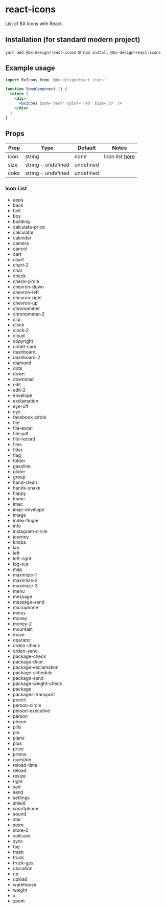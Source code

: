 # react-icons

List of BX Icons with React.

## Installation (for standard modern project)
`yarn add @bx-design/react-icons`
or
`npm install @bx-design/react-icons`

## Example usage

```jsx
import BxIcons from '@bx-design/react-icons';

function SomeComponent () {
  return (
    <div>
      <BxIcons icon='back' color='red' size='30' />
    </div>
  )
}
```

## Props

| Prop | Type |  Default  | Notes |
| ------------ | ------------ | ------------ | ------------ |
| icon | string  | none | Icon list [here](https://github.com/bx-design/react-icons#icon-list "here")  |
| size | string  - undefined  | undefined |   |
| color | string - undefined  | undefined |  |

### Icon List

- apps
- back
- bell
- box
- building
- calculate-price
- calculator
- calendar
- camera
- cancel
- cart
- chart
- chart-2
- chat
- check
- check-circle
- chevron-down
- chevron-left
- chevron-right
- chevron-up
- chronometer
- chronometer-2
- clip
- clock
- clock-2
- cloud
- copyright
- credit-card
- dashboard
- dashboard-2
- diamond
- dots
- down
- download
- edit
- edit-2
- envelope
- exclamation
- eye-off
- eye
- facebook-circle
- file
- file-excel
- file-pdf
- file-record
- files
- filter
- flag
- folder
- gasoline
- globe
- group
- hand-clean
- hands-shake
- happy
- home
- imac
- imac-envelope
- image
- index-finger
- info
- instagram-circle
- journey
- knobs
- lab
- left
- left-right
- log-out
- map
- maximize-1
- maximize-2
- maximize-3
- menu
- message
- message-send
- microphone
- minus
- money
- money-2
- mountain
- move
- operator
- orden-check
- orden-send
- package-check
- package-door
- package-exclamation
- package-schedule
- package-send
- package-weight-check
- package
- packages-transport
- pencil
- person-circle
- person-executive
- person
- phone
- pills
- pin
- plane
- plus
- prize
- promo
- question
- reload-time
- reload
- resize
- right
- sad
- send
- settings
- shield
- smartphone
- sound
- star
- store
- store-2
- suitcase
- sync
- tag
- trash
- truck
- truck-gps
- ubication
- up
- upload
- warehouse
- weight
- x
- zoom